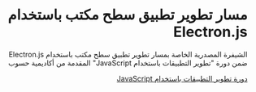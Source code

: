 <div dir="rtl">
<h1> مسار تطوير تطبيق سطح مكتب باستخدام Electron.js </h1>
<p>الشيفرة المصدرية الخاصة بمسار تطوير تطبيق سطح مكتب باستخدام Electron.js ضمن دورة "تطوير التطبيقات باستخدام JavaScript" المقدمة من أكاديمية حسوب</p>

<div>
<a href="https://academy.hsoub.com/learn/javascript-application-development/">دورة تطوير التطبيقات باستخدام JavaScript</a>
</div>
</div>
